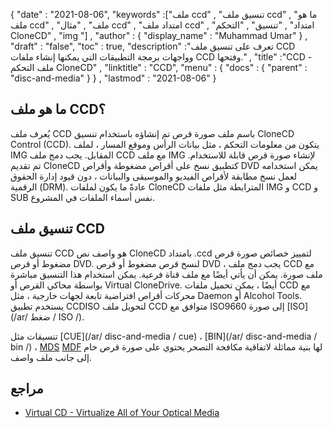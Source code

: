 {
  "date" : "2021-08-06",
  "keywords" :["ملف ccd" , "تنسيق ملف ccd" , "ما هو ملف ccd" , "ملف" , "مثال ccd" , "امتداد ملف ccd" , "امتداد" , "تنسيق" , "التحكم CloneCD" , "img "] ,
  "author" : {
    "display_name" : "Muhammad Umar"
} ,
  "draft" : "false",
   "toc" : true,
  "description" :"تعرف على تنسيق ملف CCD وواجهات برمجة التطبيقات التي يمكنها إنشاء ملفات CCD وفتحها." ,
  "title" :"CCD - ملف التحكم CloneCD" ,
  "linktitle" : "CCD",
  "menu" : {
    "docs" : {
      "parent" : "disc-and-media"
}
} ,
  "lastmod" : "2021-08-06"
}

## ما هو ملف CCD؟

يُعرف ملف CCD باسم ملف صورة قرص تم إنشاؤه باستخدام تنسيق CloneCD Control (CCD). يتكون من معلومات التحكم ، مثل بيانات الرأس وموقع المسار ، لملف IMG المقابل. يجب دمج ملف CCD مع ملف IMG لإنشاء صورة قرص قابلة للاستخدام. تم تقديم CloneCD كتطبيق نسخ على أقراص مضغوطة وأقراص DVD يمكن استخدامه لعمل نسخ مطابقة لأقراص الفيديو والموسيقى والبيانات ، دون قيود إدارة الحقوق الرقمية (DRM). عادةً ما يكون لملفات CloneCD المترابطة مثل ملفات IMG و CCD و SUB نفس أسماء الملفات في المشروع.

## تنسيق ملف CCD

تنسيق ملف CCD هو واصف نص CloneCD بامتداد .ccd لتمييز خصائص صورة قرص مضغوط أو قرص DVD. لنسخ قرص مضغوط أو قرص DVD ، يجب دمج ملف CCD مع ملف صورة. يمكن أن يأتي أيضًا مع ملف قناة فرعية. يمكن استخدام هذا التنسيق مباشرة بواسطة محاكي القرص أو Virtual CloneDrive. أيضًا ، يمكن تحميل ملفات CCD مع محركات أقراص افتراضية تابعة لجهات خارجية ، مثل Daemon أو Alcohol Tools. يستخدم تطبيق CCDISO لتحويل ملف CCD متوافق مع ISO9660 إلى صورة [ISO](/ar/ ضغط / ISO /).

تنسيقات مثل [CUE](/ar/ disc-and-media / cue) ، [BIN](/ar/ disc-and-media / bin /) ، [MDS]() [MDF]() لها بنية مماثلة لاتفاقية مكافحة التصحر يحتوي على صورة قرص خام إلى جانب ملف واصف.

## مراجع

* [Virtual CD - Virtualize All of Your Optical Media](https://www.virtualcd-online.com/)


